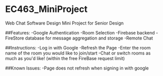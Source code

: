 # EC463_MiniProject
Web Chat Software Design Mini Project for Senior Design

##Features:
-Google Authentication 
-Room Selection
-Firebase backend 
-FireStore database for message aggregation and storage
-Remote Chat

##Instructions:
-Log in with Google
-Refresh the Page
-Enter the room name of the room you would like to join/start
-Chat or switch rooms as much as you'd like! (within the free FireBase request limit) 

##Known Issues:
-Page does not refresh when signing in with google

